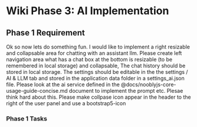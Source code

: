 # Wiki Phase 3: AI Implementation

## Phase 1 Requirement
Ok so now lets do something fun. I would like to implement a right resizable and collapsable area for chatting with an assistant llm. Please create left navigation area what has a chat box at the bottom is resizable (to be remembered in local storage) and collapsable, The chat history should be stored in local storage. The settings should be editable in the the settings / AI & LLM tab and stored in the application data folder in a settings_ai.json file. Please look at the ai service defined in the @docs/nooblyjs-core-usage-guide-concise.md document to implement the prompt etc. Plesae think hard about this. Please make collpase icon appear in the header to the right of the user panel and use a bootstrap5-icon

### Phase 1 Tasks